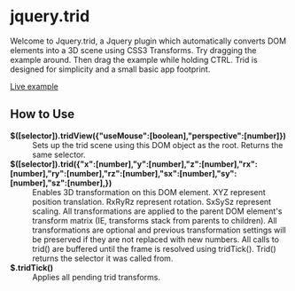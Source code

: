 jquery.trid
===========

Welcome to Jquery.trid, a Jquery plugin which automatically converts DOM elements into a 3D scene using CSS3 Transforms. Try dragging the example around. Then drag the example while holding CTRL. Trid is designed for simplicity and a small basic app footprint.

[Live example](https://curvedinf.github.io/jquery.trid/)

How to Use
----------
  
<dl>
<dt><b>$([selector]).tridView({"useMouse":[boolean],"perspective":[number]})</b></dt>
<dd>Sets up the trid scene using this DOM object as the root. Returns the same selector.</dd>
<dt><b>$([selector]).trid({"x":[number],"y":[number],"z":[number],"rx":[number],"ry":[number],"rz":[number],"sx":[number],"sy":[number],"sz":[number],})</b></dt>
<dd>Enables 3D transformation on this DOM element. XYZ represent position translation. RxRyRz represent rotation. SxSySz represent scaling. All transformations are applied to the parent DOM element's transform matrix (IE, transforms stack from parents to children). All transformations are optional and previous transformation settings will be preserved if they are not replaced with new numbers. All calls to trid() are buffered until the frame is resolved using tridTick(). Trid() returns the selector it was called from.</dd>
<dt><b>$.tridTick()</b></dt>
<dd>Applies all pending trid transforms.</dd>
</dl>
